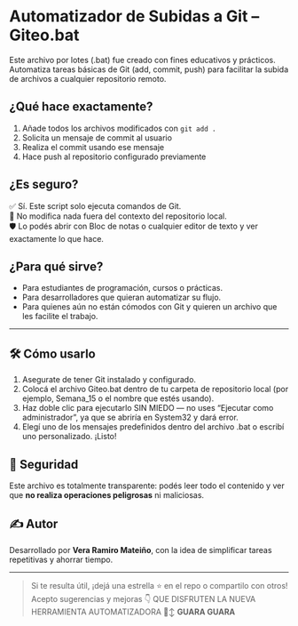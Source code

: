 # Automatizador de Subidas a Git – Giteo.bat

Este archivo por lotes (.bat) fue creado con fines educativos y prácticos. Automatiza tareas básicas de Git (add, commit, push) para facilitar la subida de archivos a cualquier repositorio remoto.

## ¿Qué hace exactamente?

1. Añade todos los archivos modificados con `git add .`
2. Solicita un mensaje de commit al usuario
3. Realiza el commit usando ese mensaje
4. Hace push al repositorio configurado previamente

## ¿Es seguro?

✅ Sí. Este script solo ejecuta comandos de Git.  
🚫 No modifica nada fuera del contexto del repositorio local.  
🛡️ Lo podés abrir con Bloc de notas o cualquier editor de texto y ver exactamente lo que hace.

## ¿Para qué sirve?

- Para estudiantes de programación, cursos o prácticas.
- Para desarrolladores que quieran automatizar su flujo.
- Para quienes aún no están cómodos con Git y quieren un archivo que les facilite el trabajo.

---
## 🛠 Cómo usarlo

1. Asegurate de tener Git instalado y configurado.
2. Colocá el archivo Giteo.bat dentro de tu carpeta de repositorio local (por ejemplo, Semana_15 o el nombre que estés usando).
3. Haz doble clic para ejecutarlo SIN MIEDO — no uses “Ejecutar como administrador”, ya que se abriría en System32 y dará error.
4. Elegí uno de los mensajes predefinidos dentro del archivo .bat o escribí uno personalizado. ¡Listo!

## 🔐 Seguridad

Este archivo es totalmente transparente: podés leer todo el contenido y ver que **no realiza operaciones peligrosas** ni maliciosas.

## ✍️ Autor

Desarrollado por **Vera Ramiro Mateiño**, con la idea de simplificar tareas repetitivas y ahorrar tiempo.

---

> Si te resulta útil, ¡dejá una estrella ⭐ en el repo o compartilo con otros!  
> Acepto sugerencias y mejoras 👇
> QUE DISFRUTEN LA NUEVA HERRAMIENTA AUTOMATIZADORA 🙂‍↕️
**GUARA GUARA**
